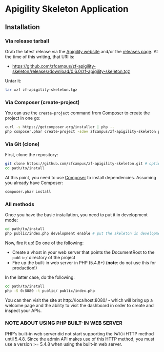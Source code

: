 Apigility Skeleton Application
==============================

Installation
------------

### Via release tarball

Grab the latest release via the [Apigility website](http://apigility.org/)
and/or the [releases page](https://github.com/zfcampus/zf-apigility-skeleton/releases).
At the time of this writing, that URI is:

- https://github.com/zfcampus/zf-apigility-skeleton/releases/download/0.6.0/zf-apigility-skeleton.tgz

Untar it:

```bash
tar xzf zf-apigility-skeleton.tgz
```

### Via Composer (create-project)

You can use the `create-project` command from [Composer](http://getcomposer.org/)
to create the project in one go:

```bash
curl -s https://getcomposer.org/installer | php --
php composer.phar create-project -sdev zfcampus/zf-apigility-skeleton path/to/install
```

### Via Git (clone)

First, clone the repository:

```bash
git clone https://github.com/zfcampus/zf-apigility-skeleton.git # optionally, specify the directory in which to clone
cd path/to/install
```

At this point, you need to use [Composer](https://getcomposer.org/) to install
dependencies. Assuming you already have Composer:

```bash
composer.phar install
```

### All methods

Once you have the basic installation, you need to put it in development mode:

```bash
cd path/to/install
php public/index.php development enable # put the skeleton in development mode
```

Now, fire it up! Do one of the following:

- Create a vhost in your web server that points the DocumentRoot to the
  `public/` directory of the project
- Fire up the built-in web server in PHP (5.4.8+) (**note**: do not use this for
  production!)

In the latter case, do the following:

```bash
cd path/to/install
php -S 0:8080 -t public/ public/index.php
```

You can then visit the site at http://localhost:8080/ - which will bring up a
welcome page and the ability to visit the dashboard in order to create and
inspect your APIs.

### NOTE ABOUT USING PHP BUILT-IN WEB SERVER

PHP's built-in web server did not start supporting the `PATCH` HTTP method until
5.4.8. Since the admin API makes use of this HTTP method, you must use a version
&gt;= 5.4.8 when using the built-in web server.
